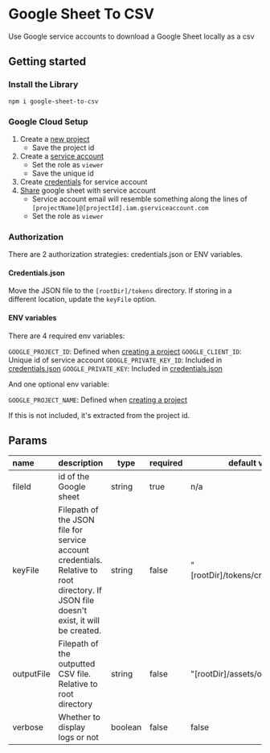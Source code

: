 # Google Sheet To CSV

Use Google service accounts to download a Google Sheet locally as a csv

## Getting started

### Install the Library

```cli
npm i google-sheet-to-csv
```

### Google Cloud Setup

1. Create a [new project](https://developers.google.com/workspace/guides/create-project#google-cloud-console)
   - Save the project id
2. Create a [service account](https://cloud.google.com/iam/docs/service-accounts-create#creating)
   - Set the role as `viewer`
   - Save the unique id
3. Create [credentials](https://developers.google.com/workspace/guides/create-credentials#create_credentials_for_a_service_account) for service account
4. [Share](https://support.google.com/drive/answer/2494822?hl=en#) google sheet with service account
   - Service account email will resemble something along the lines of `[projectName]@[projectId].iam.gserviceaccount.com`
   - Set the role as `viewer`

### Authorization

There are 2 authorization strategies: credentials.json or ENV variables.

#### Credentials.json

Move the JSON file to the `[rootDir]/tokens` directory. If storing in a different location, update the `keyFile` option.

#### ENV variables

There are 4 required env variables:

`GOOGLE_PROJECT_ID`: Defined when [creating a project](#google-cloud-setup)
`GOOGLE_CLIENT_ID`: Unique id of service account
`GOOGLE_PRIVATE_KEY_ID`: Included in [credentials.json](#credentialsjson)
`GOOGLE_PRIVATE_KEY`: Included in [credentials.json](#credentialsjson)

And one optional env variable:

`GOOGLE_PROJECT_NAME`: Defined when [creating a project](#google-cloud-setup)

If this is not included, it's extracted from the project id.

## Params

| name       | description                                                                                                                            | type    | required | default value                       |
| :--------- | -------------------------------------------------------------------------------------------------------------------------------------- | ------- | -------- | ----------------------------------- |
| fileId     | id of the Google sheet                                                                                                                 | string  | true     | n/a                                 |
| keyFile    | Filepath of the JSON file for service account credentials. Relative to root directory. If JSON file doesn't exist, it will be created. | string  | false    | "[rootDir]/tokens/credentials.json" |
| outputFile | Filepath of the outputted CSV file. Relative to root directory                                                                         | string  | false    | "[rootDir]/assets/output.csv"       |
| verbose    | Whether to display logs or not                                                                                                         | boolean | false    | false                               |
